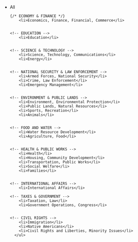 <ul>
        <li>All</li>

    {/* ECONOMY & FINANCE */}
        <li>Economics, Finance, Financial, Commerce</li>


    <!-- EDUCATION -->
        <li>Education</li>


    <!-- SCIENCE & TECHNOLOGY -->
        <li>Science, Technology, Communications</li>
        <li>Energy</li>


    <!-- NATIONAL SECURITY & LAW ENFORCEMENT -->
        <li>Armed Forces, National Security</li>
        <li>Crime, Law Enforcement</li>
        <li>Emergency Management</li>


    <!-- ENVIRONMENT & PUBLIC LANDS -->
        <li>Environment, Environmental Protection</li>
        <li>Public Lands, Natural Resources</li>
        <li>Sports, Recreation</li>
        <li>Animals</li>


    <!-- FOOD AND WATER -->
        <li>Water Resource Development</li>
        <li>Agriculture, Food</li>


    <!-- HEALTH & PUBLIC WORKS -->
        <li>Health</li>
        <li>Housing, Community Development</li>
        <li>Transportation, Public Works</li>
        <li>Social Welfare</li>
        <li>Families</li>


    <!-- INTERNATIONAL AFFAIRS -->
        <li>International Affairs</li>

    <!-- TAXES & GOVERNMENT -->
        <li>Taxation, Law</li>
        <li>Government Operations, Congress</li>
    
        
    <!-- CIVIL RIGHTS -->
        <li>Immigration</li>
        <li>Native Americans</li>
        <li>Civil Rights and Liberties, Minority Issues</li>
      </ul>